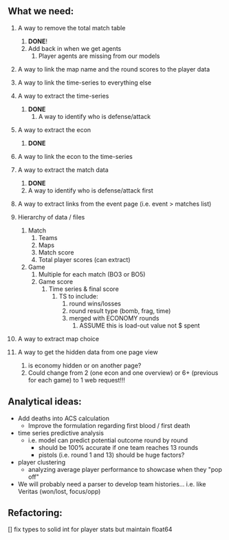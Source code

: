 ## What we need:

1. A way to remove the total match table
   1. **DONE**!
   2. Add back in when we get agents
      1. Player agents are missing from our models
2. A way to link the map name and the round scores to the player data
3. A way to link the time-series to everything else
4. A way to extract the time-series
   1. **DONE**
      1. A way to identify who is defense/attack
5. A way to extract the econ 
   1. **DONE**
6. A way to link the econ to the time-series
7. A way to extract the match data
   1. **DONE**
   2. A way to identify who is defense/attack first
8. A way to extract links from the event page (i.e. event > matches list)

9. Hierarchy of data / files
   1. Match
      1. Teams
      2. Maps
      3. Match score
      4. Total player scores (can extract)
   2. Game
      1. Multiple for each match (BO3 or BO5)
      2. Game score
         1. Time series & final score
            1. TS to include:
               1. round wins/losses
               2. round result type (bomb, frag, time)
               3. merged with ECONOMY rounds
                  1. ASSUME this is load-out value not $ spent
10. A way to extract map choice
11. A way to get the hidden data from one page view
    1. is economy hidden or on another page?
    2. Could change from 2 (one econ and one overview) or 6+ (previous for each game) to 1 web request!!!


## Analytical ideas:
- Add deaths into ACS calculation
  - Improve the formulation regarding first blood / first death
- time series predictive analysis
  - i.e. model can predict potential outcome round by round
    - should be 100% accurate if one team reaches 13 rounds
    - pistols (i.e. round 1 and 13) should be huge factors?
- player clustering
  - analyzing average player performance to showcase when they "pop off"
- We will probably need a parser to develop team histories... i.e. like Veritas (won/lost, focus/opp)

## Refactoring:
[] fix types to solid int for player stats but maintain float64
